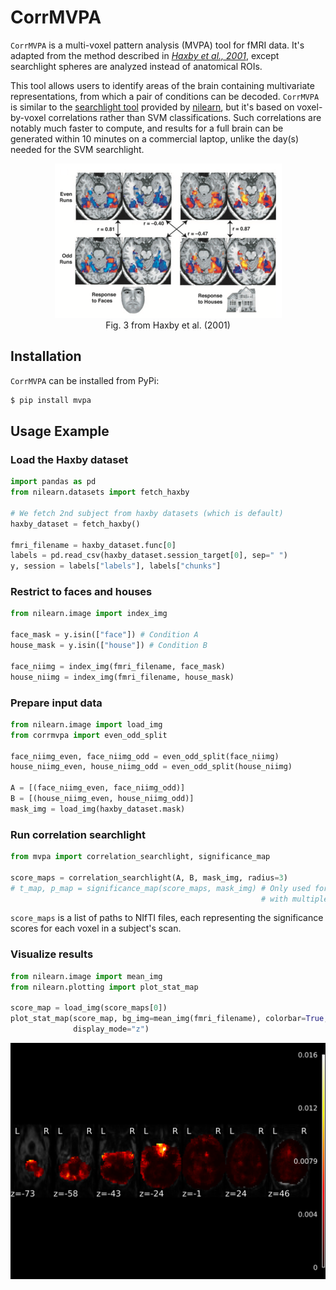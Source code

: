 # CorrMVPA

`CorrMVPA` is a multi-voxel pattern analysis (MVPA) tool for fMRI data. It's adapted from the method described in _[Haxby et al., 2001](https://science.sciencemag.org/content/293/5539/2425)_, except searchlight spheres are analyzed instead of anatomical ROIs.

This tool allows users to identify areas of the brain containing multivariate representations, from which a pair of conditions can be decoded. `CorrMVPA` is similar to the [searchlight tool](https://nilearn.github.io/modules/reference.html#module-nilearn.decoding) provided by [nilearn](https://nilearn.github.io/stable/index.html), but it's based on voxel-by-voxel correlations rather than SVM classifications. Such correlations are notably much faster to compute, and results for a full brain can be generated within 10 minutes on a commercial laptop, unlike the day(s) needed for the SVM searchlight.

<p align="center">
  <img src="method.png" />
  <br>
  Fig. 3 from Haxby et al. (2001)
</p>

## Installation

`CorrMVPA` can be installed from PyPi:

```bash
$ pip install mvpa
```

## Usage Example

### Load the Haxby dataset

```python
import pandas as pd
from nilearn.datasets import fetch_haxby

# We fetch 2nd subject from haxby datasets (which is default)
haxby_dataset = fetch_haxby()

fmri_filename = haxby_dataset.func[0]
labels = pd.read_csv(haxby_dataset.session_target[0], sep=" ")
y, session = labels["labels"], labels["chunks"]
```

### Restrict to faces and houses

```python
from nilearn.image import index_img

face_mask = y.isin(["face"]) # Condition A
house_mask = y.isin(["house"]) # Condition B

face_niimg = index_img(fmri_filename, face_mask)
house_niimg = index_img(fmri_filename, house_mask)
```

### Prepare input data

```python
from nilearn.image import load_img
from corrmvpa import even_odd_split

face_niimg_even, face_niimg_odd = even_odd_split(face_niimg)
house_niimg_even, house_niimg_odd = even_odd_split(house_niimg)

A = [(face_niimg_even, face_niimg_odd)]
B = [(house_niimg_even, house_niimg_odd)]
mask_img = load_img(haxby_dataset.mask)
```

### Run correlation searchlight

```python
from mvpa import correlation_searchlight, significance_map

score_maps = correlation_searchlight(A, B, mask_img, radius=3)
# t_map, p_map = significance_map(score_maps, mask_img) # Only used for datasets
                                                        # with multiple subjects
```

`score_maps` is a list of paths to NIfTI files, each representing the significance scores for each voxel in a subject's scan.

### Visualize results

```python
from nilearn.image import mean_img
from nilearn.plotting import plot_stat_map

score_map = load_img(score_maps[0])
plot_stat_map(score_map, bg_img=mean_img(fmri_filename), colorbar=True,
              display_mode="z")
```

<img src="demo.png" />
